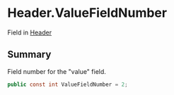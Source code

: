 # Header.ValueFieldNumber

Field in [Header](/docs/api/csharp/yarn.header.md)

## Summary

Field number for the "value" field.

```csharp
public const int ValueFieldNumber = 2;
```

